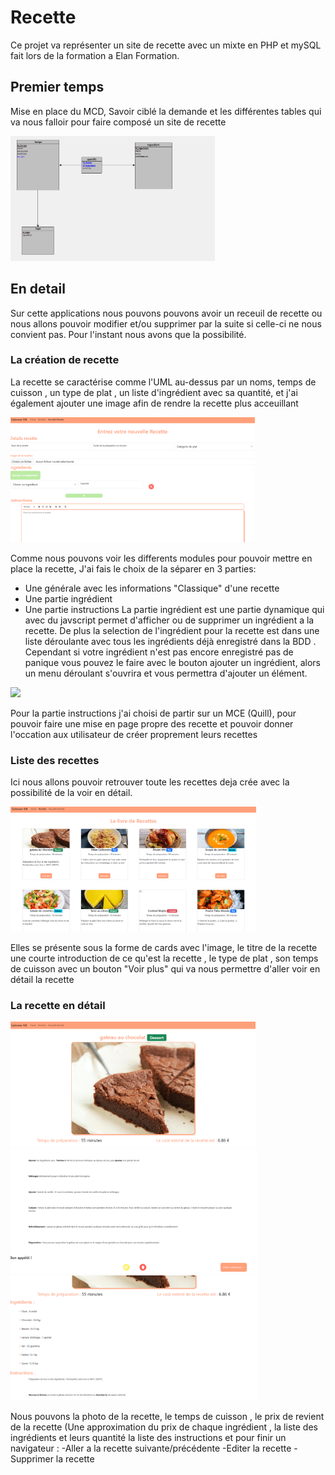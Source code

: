 # Recette

Ce projet va représenter un site de recette avec un mixte en PHP et mySQL fait lors de la formation a Elan Formation.

## Premier temps

Mise en place du MCD, Savoir ciblé la demande et les différentes tables qui va nous falloir pour faire composé un site de recette

<img src="https://github.com/YannickLeCam/PHP-Recettes/blob/main/AssetReadMe/ScreenShot%20UML.png" height="200px">

## En detail 

Sur cette applications nous pouvons pouvons avoir un receuil de recette ou nous allons pouvoir modifier et/ou supprimer par la suite si celle-ci ne nous convient pas. Pour l'instant nous avons que la possibilité.

### La création de recette

La recette se caractérise comme l'UML au-dessus par un noms, temps de cuisson , un type de plat , un liste d'ingrédient avec sa quantité, et j'ai également ajouter une image afin de rendre la recette plus acceuillant

<img src="https://github.com/YannickLeCam/PHP-Recettes/blob/main/AssetReadMe/creation-img-exemple.png" height="200px">

Comme nous pouvons voir les differents modules pour pouvoir mettre en place la recette, J'ai fais le choix de la séparer en 3 parties: 
  - Une générale avec les informations "Classique" d'une recette 
  - Une partie ingrédient
  - Une partie instructions
La partie ingrédient est une partie dynamique qui avec du javscript permet d'afficher ou de supprimer un ingrédient a la recette. De plus la selection de l'ingrédient pour la recette est dans une liste déroulante avec tous les ingrédients déjà enregistré dans la BDD . Cependant si votre ingrédient n'est pas encore enregistré pas de panique vous pouvez le faire avec le bouton ajouter un ingrédient, alors un menu déroulant s'ouvrira et vous permettra d'ajouter un élément.

<img src="https://github.com/YannickLeCam/PHP-Recettes/blob/main/AssetReadMe/nouvel-ingrédient.png" height="200px">

 Pour la partie instructions j'ai choisi de partir sur un MCE (Quill), pour pouvoir faire une mise en page propre des recette et pouvoir donner l'occation aux utilisateur de créer proprement leurs recettes 

 ### Liste des recettes

 Ici nous allons pouvoir retrouver toute les recettes deja crée avec la possibilité de la voir en détail. 

 <img src="https://github.com/YannickLeCam/PHP-Recettes/blob/main/AssetReadMe/liste-recette.png" height="200px">

 Elles se présente sous la forme de cards avec l'image, le titre de la recette une courte introduction de ce qu'est la recette , le type de plat , son temps de cuisson avec un bouton "Voir plus" qui va nous permettre d'aller voir en détail la recette

 ### La recette en détail

  <img src="https://github.com/YannickLeCam/PHP-Recettes/blob/main/AssetReadMe/recette-detail.png" height="200px">

  <img src="https://github.com/YannickLeCam/PHP-Recettes/blob/main/AssetReadMe/recette-detail-bottom.png" height="200px">
  
  <img src="https://github.com/YannickLeCam/PHP-Recettes/blob/main/AssetReadMe/recette-detail-mid.png" height="200px">

  Nous pouvons la photo de la recette, le temps de cuisson , le prix de revient de la recette (Une approximation du prix de chaque ingrédient , la liste des ingrédients et leurs quantité la liste des instructions et pour finir un navigateur :
    -Aller a la recette suivante/précédente
    -Editer la recette
    -Supprimer la recette
